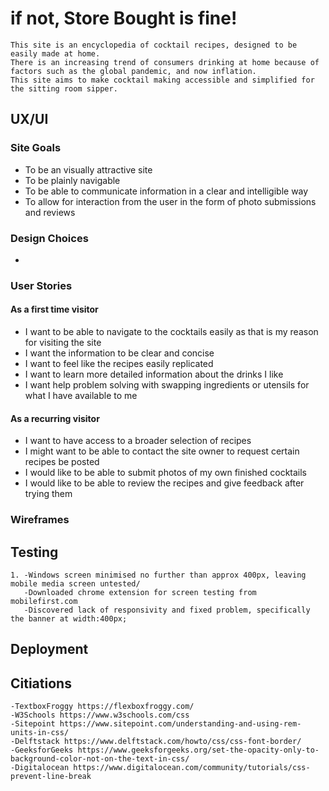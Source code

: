 # if not, **Store Bought** is fine!
    This site is an encyclopedia of cocktail recipes, designed to be easily made at home.
    There is an increasing trend of consumers drinking at home because of factors such as the global pandemic, and now inflation.
    This site aims to make cocktail making accessible and simplified for the sitting room sipper.

## UX/UI
### Site Goals
- To be an visually attractive site
- To be plainly navigable
- To be able to communicate information in a clear and intelligible way
- To allow for interaction from the user in the form of photo submissions and reviews

### Design Choices
- 
### User Stories
#### As a first time visitor
- I want to be able to navigate to the cocktails easily as that is my reason for visiting the site
- I want the information to be clear and concise
- I want to feel like the recipes easily replicated
- I want to learn more detailed information about the drinks I like
- I want help problem solving with swapping ingredients or utensils for what I have available to me
#### As a recurring visitor
- I want to have access to a broader selection of recipes
- I might want to be able to contact the site owner to request certain recipes be posted
- I would like to be able to submit photos of my own finished cocktails
- I would like to be able to review the recipes and give feedback after trying them
### Wireframes

## Testing
    1. -Windows screen minimised no further than approx 400px, leaving mobile media screen untested/
       -Downloaded chrome extension for screen testing from mobilefirst.com
       -Discovered lack of responsivity and fixed problem, specifically the banner at width:400px;

## Deployment

## Citiations
    -TextboxFroggy https://flexboxfroggy.com/
    -W3Schools https://www.w3schools.com/css
    -Sitepoint https://www.sitepoint.com/understanding-and-using-rem-units-in-css/
    -Delftstack https://www.delftstack.com/howto/css/css-font-border/
    -GeeksforGeeks https://www.geeksforgeeks.org/set-the-opacity-only-to-background-color-not-on-the-text-in-css/
    -Digitalocean https://www.digitalocean.com/community/tutorials/css-prevent-line-break